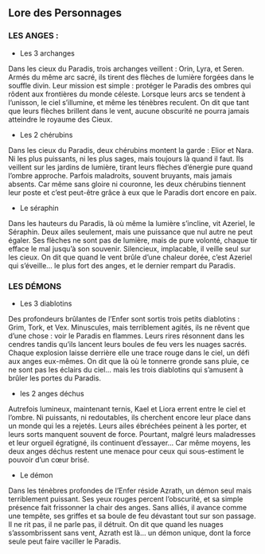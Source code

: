 ## Lore des Personnages 

### LES ANGES :

- Les 3 archanges 

Dans les cieux du Paradis, trois archanges veillent : Orin, Lyra, et Seren. Armés du même arc sacré, ils tirent des flèches de lumière forgées dans le souffle divin. Leur mission est simple : protéger le Paradis des ombres qui rôdent aux frontières du monde céleste.
Lorsque leurs arcs se tendent à l’unisson, le ciel s’illumine, et même les ténèbres reculent. On dit que tant que leurs flèches brillent dans le vent, aucune obscurité ne pourra jamais atteindre le royaume des Cieux. 



- Les 2 chérubins 

Dans les cieux du Paradis, deux chérubins montent la garde : Elior et Nara. Ni les plus puissants, ni les plus sages, mais toujours là quand il faut. Ils veillent sur les jardins de lumière, tirant leurs flèches d’énergie pure quand l’ombre approche. Parfois maladroits, souvent bruyants, mais jamais absents.
Car même sans gloire ni couronne, les deux chérubins tiennent leur poste et c’est peut-être grâce à eux que le Paradis dort encore en paix. 

- Le séraphin

Dans les hauteurs du Paradis, là où même la lumière s’incline, vit Azeriel, le Séraphin. Deux ailes seulement, mais une puissance que nul autre ne peut égaler. Ses flèches ne sont pas de lumière, mais de pure volonté, chaque tir efface le mal jusqu’à son souvenir. Silencieux, implacable, il veille seul sur les cieux.
On dit que quand le vent brûle d’une chaleur dorée, c’est Azeriel qui s’éveille… le plus fort des anges, et le dernier rempart du Paradis.

### LES DÉMONS

- Les 3 diablotins 

Des profondeurs brûlantes de l’Enfer sont sortis trois petits diablotins : Grim, Tork, et Vex. Minuscules, mais terriblement agités, ils ne rêvent que d’une chose : voir le Paradis en flammes. Leurs rires résonnent dans les cendres tandis qu’ils lancent leurs boules de feu vers les nuages sacrés. Chaque explosion laisse derrière elle une trace rouge dans le ciel, un défi aux anges eux-mêmes.
On dit que là où le tonnerre gronde sans pluie, ce ne sont pas les éclairs du ciel…
mais les trois diablotins qui s’amusent à brûler les portes du Paradis.

- les 2 anges déchus 

Autrefois lumineux, maintenant ternis, Kael et Liora errent entre le ciel et l’ombre. Ni puissants, ni redoutables, ils cherchent encore leur place dans un monde qui les a rejetés. Leurs ailes ébréchées peinent à les porter, et leurs sorts manquent souvent de force. Pourtant, malgré leurs maladresses et leur orgueil égratigné, ils continuent d’essayer…
Car même moyens, les deux anges déchus restent une menace pour ceux qui sous-estiment le pouvoir d’un cœur brisé.

- Le démon 

Dans les ténèbres profondes de l’Enfer réside Azrath, un démon seul mais terriblement puissant. Ses yeux rouges percent l’obscurité, et sa simple présence fait frissonner la chair des anges. Sans alliés, il avance comme une tempête, ses griffes et sa boule de feu dévastant tout sur son passage. Il ne rit pas, il ne parle pas, il détruit.
On dit que quand les nuages s’assombrissent sans vent, Azrath est là… un démon unique, dont la force seule peut faire vaciller le Paradis. 
